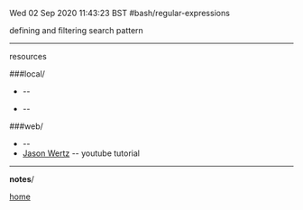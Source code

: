 Wed 02 Sep 2020 11:43:23 BST
#bash/regular-expressions

defining and filtering search pattern
_____


resources

###local/

* []() --  

* [](/home/pi/Documents/) -- 

###web/
* []() --
* [Jason Wertz](https://youtu.be/KJG1dETacLI) -- youtube tutorial

___

**notes**/








[home](/home/pi/Documents/bash-index.md) 

